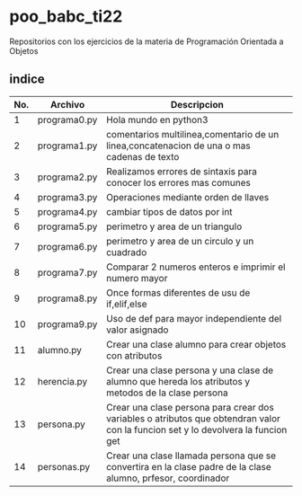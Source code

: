 # poo_babc_ti22
Repositorios con los ejercicios de la materia de Programación Orientada  a Objetos 

## indice
|No.|Archivo|Descripcion|
|--|--|--|
|1|programa0.py|Hola mundo en python3|
|2|programa1.py|comentarios multilinea,comentario de un linea,concatenacion de una o mas cadenas de texto|
|3|programa2.py|Realizamos errores de sintaxis para conocer los errores mas comunes|
|4|programa3.py|Operaciones mediante orden de llaves|
|5|programa4.py|cambiar tipos de datos por int|
|6|programa5.py|perimetro y area de un triangulo|
|7|programa6.py|perimetro y area de un circulo y un cuadrado|
|8|programa7.py|Comparar 2 numeros enteros e imprimir el numero mayor|
|9|programa8.py|Once formas diferentes de usu de if,elif,else|
|10|programa9.py|Uso de def para mayor independiente del valor asignado|
|11|alumno.py|Crear una clase alumno para crear objetos con atributos |
|12|herencia.py| Crear una clase  persona y una clase de alumno que hereda los atributos y metodos de la clase persona |
|13|persona.py|Crear una clase persona para crear dos variables o atributos que obtendran valor con la funcion set y lo devolvera la funcion get |
|14|personas.py|Crear una clase llamada persona que se convertira en la clase padre de la clase alumno, prfesor, coordinador |

    